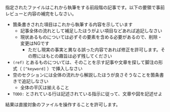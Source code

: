 指定されたファイルはこれから執筆をする前段階の記事です。以下の要領で事前レビューと内容の補完をしなさい。

- 箇条書きされた項目はこれから執筆する内容を示しています
  - 記事全体の流れとして補足したほうがよい項目などあれば追記しなさい
  - 現状あるものについては必ずその要素を含める必要があるので、削除・変更はNGです
    - ただし現実の事実と異なる誤った内容であれば修正を許可します。その際にはもとの趣旨は必ず残してください
- `(ref)` とあるものについては、そのことを示す記事や文章を探して脚注の形式（ `[^keyword]` ）で挿入しなさい
- 空のセクションには全体の流れから解説したほうが良さそうなことを箇条書きで追記しなさい
  - 全体の平仄は揃えること
- `TODO:` とされている行は記述されている指示に従って、文章や図を記述せよ

結果は直接対象のファイルを操作することを許可します。
